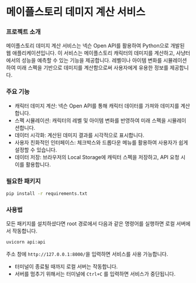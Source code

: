 # 메이플스토리 데미지 계산 서비스
### 프로젝트 소개
메이플스토리 데미지 계산 서비스는 넥슨 Open API를 활용하여 Python으로 개발된 웹 애플리케이션입니다. 이 서비스는 메이플스토리 캐릭터의 데미지를 계산하고, 사냥터에서의 성능을 예측할 수 있는 기능을 제공합니다. 레벨이나 아이템 변화를 시뮬레이션하여 미래 스펙을 기반으로 데미지를 계산함으로써 사용자에게 유용한 정보를 제공합니다.

### 주요 기능
* 캐릭터 데미지 계산: 넥슨 Open API를 통해 캐릭터 데이터를 가져와 데미지를 계산합니다.
* 스펙 시뮬레이션: 캐릭터의 레벨 및 아이템 변화를 반영하여 미래 스펙을 시뮬레이션합니다.
* 데이터 시각화: 계산된 데미지 결과를 시각적으로 표시합니다.
* 사용자 친화적인 인터페이스: 체크박스와 드롭다운 메뉴를 활용하여 사용자가 쉽게 설정할 수 있습니다.
* 데이터 저장: 브라우저의 Local Storage에 캐릭터 스펙을 저장하고, API 요청 시 이를 활용합니다.


### 필요한 패키지

```bash
pip install -r requirements.txt
```
### 사용법

모든 패키지를 설치하셨다면 root 경로에서 다음과 같은 명령어를 실행하면 로컬 서버에서  작동합니다.

```bash
uvicorn api:api
```
주소 창에 `http://127.0.0.1:8000/`을 입력하면 서비스를 사용 가능합니다.
* 터미널이 종료될 때까지 로컬 서버는 작동합니다.
* 서버를 멈추기 위해서는 터미널에 `Ctrl+C` 를 입력하면 서비스가 중단됩니다.